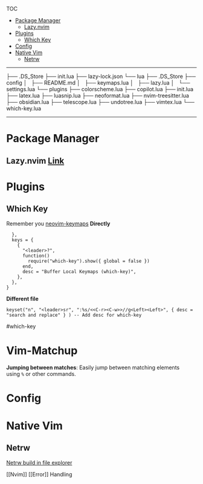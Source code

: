 TOC

- [Package Manager](#Package%20Manager)
	- [Lazy.nvim](#Lazy.nvim)
- [Plugins](#Plugins)
	- [Which Key](#Which%20Key)
- [Config](#Config)
- [Native Vim](#Native%20Vim)
	- [Netrw](#Netrw)

-------------------------------------------------------------------
├── .DS_Store
├── init.lua
├── lazy-lock.json
└── lua
    ├── .DS_Store
    ├── config
    │   ├── README.md
    │   ├── keymaps.lua
    │   ├── lazy.lua
    │   └── settings.lua
    └── plugins
        ├── colorscheme.lua
        ├── copilot.lua
        ├── init.lua
        ├── latex.lua
        ├── luasnip.lua
        ├── neoformat.lua
        ├── nvim-treesitter.lua
        ├── obsidian.lua
        ├── telescope.lua
        ├── undotree.lua
        ├── vimtex.lua
        └── which-key.lua

-------------------------------------------------------------------
# Package Manager 
## Lazy.nvim [Link](https://lazy.folke.io)

# Plugins 
##  Which Key
Remember you [neovim-keymaps](https://github.com/folke/which-key.nvim?tab=readme-ov-file)
**Directly**
```
  },
  keys = {
    {
      "<leader>?",
      function()
        require("which-key").show({ global = false })
      end,
      desc = "Buffer Local Keymaps (which-key)",
    },
  },
}
```
**Different file**
```
keyset("n", "<leader>sr", ":%s/<<C-r><C-w>>//g<Left><Left>", { desc = "search and replace" } ) -- Add desc for which-key
```
#which-key 

# Vim-Matchup 
**Jumping between matches**: Easily jump between matching elements using `%` or other commands.

# Config

# Native Vim  
## Netrw
[Netrw build in file explorer](https://vonheikemen.github.io/devlog/tools/using-netrw-vim-builtin-file-explorer/)

[[Nvim]] [[Error]] Handling
